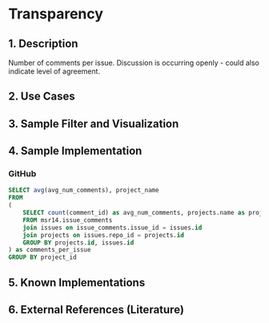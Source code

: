 # Transparency

## 1. Description
Number of comments per issue.
Discussion is occurring openly - could also indicate level of agreement.

## 2. Use Cases

## 3. Sample Filter and Visualization

## 4. Sample Implementation

###  GitHub

```SQL
SELECT avg(avg_num_comments), project_name
FROM
(
    SELECT count(comment_id) as avg_num_comments, projects.name as project_name, projects.id as project_id
    FROM msr14.issue_comments
    join issues on issue_comments.issue_id = issues.id
    join projects on issues.repo_id = projects.id
    GROUP BY projects.id, issues.id
) as comments_per_issue
GROUP BY project_id
```

## 5. Known Implementations

## 6. External References (Literature)
